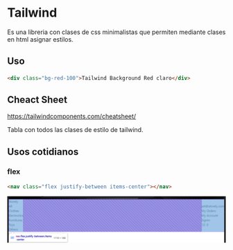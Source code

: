# Tailwind

Es una libreria con clases de css minimalistas que permiten mediante clases en html asignar estilos.

## Uso

```html
<div class="bg-red-100">Tailwind Background Red claro</div>
```

## Cheact Sheet

https://tailwindcomponents.com/cheatsheet/

Tabla con todos las clases de estilo de tailwind.

## Usos cotidianos

### flex

```html
<nav class="flex justify-between items-center"></nav>
```

<img src='img/nav flex example.png'>
